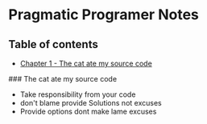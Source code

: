 # Pragmatic Programer Notes


## Table of contents
* [Chapter 1 -  The cat ate my source code](#chapter1)


<a name="chapter1">
### The cat ate my source code
</a>

- Take responsibility from your code
- don't blame provide Solutions not excuses
- Provide options dont make lame excuses

